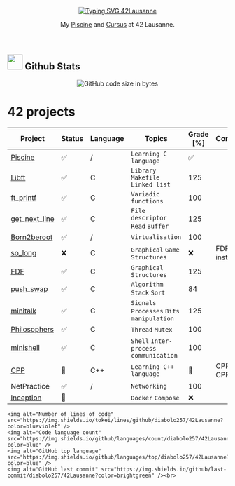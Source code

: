 <p align="center">
<a href="https://git.io/typing-svg"><img src="https://readme-typing-svg.herokuapp.com?font=Liberation+Mono&size=38&duration=5000&pause=4000&center=true&vCenter=true&width=435&lines=42Lausanne" alt="Typing SVG 42Lausanne" /></a>
</p>

<p align="center">
My <a href="https://github.com/diabolo257/42Lausanne/tree/main/42Piscine">Piscine</a> and <a href="https://github.com/diabolo257/42Lausanne/tree/main/42Cursus">Cursus</a> at 42 Lausanne.
</p>
<br>


## <img src="https://media.giphy.com/media/iY8CRBdQXODJSCERIr/giphy.gif" width="35"><b> Github Stats </b>

<p align="center">
	<img alt="GitHub code size in bytes" src="https://img.shields.io/github/repo-size/diabolo257/42Lausanne?color=blueviolet" />

<br>
 
# 42 projects

| Project                                                                                    | Status             | Language | Topics                                     | Grade [%]       | Comments       |
|--------------------------------------------------------------------------------------------|--------------------|----------|--------------------------------------------|-----------------|---------------|
| [Piscine](https://github.com/thfavre/42Lausanne/tree/main/42Piscine)    | :white_check_mark:     | /      | `Learning C language`      |:white_check_mark:| |
| [Libft](https://github.com/diabolo257/42Lausanne/tree/main/42Cursus/Libft)                 | :white_check_mark: | C        | `Library` `Makefile` `Linked list`         | 125             |               |
| [ft_printf](https://github.com/diabolo257/42Lausanne/tree/main/42Cursus/ft_printf)         | :white_check_mark: | C        | `Variadic functions`                       | 100             |               |
| [get_next_line](https://github.com/diabolo257/42Lausanne/tree/main/42Cursus/get_next_line) | :white_check_mark: | C        | `File descriptor` `Read` `Buffer`          | 125             |               |
| [Born2beroot](https://github.com/diabolo257/42Lausanne/tree/main/42Cursus/Born2beroot)     | :white_check_mark: | /        | `Virtualisation`                           | 100             |               |
| [so_long](https://github.com/diabolo257/42Lausanne/tree/main/42Cursus/so_long)             | :x:                | C        | `Graphical` `Game` `Structures`            | :x:             | FDF instead   |
| [FDF](https://github.com/diabolo257/42Lausanne/tree/main/42Cursus/FDF)                     | :white_check_mark: | C        | `Graphical` `Structures`                   | 125             |               |
| [push_swap](https://github.com/diabolo257/42Lausanne/tree/main/42Cursus/push_swap)         | :white_check_mark: | C        | `Algorithm` `Stack` `Sort`                 | 84              |               |
| [minitalk](https://github.com/diabolo257/42Lausanne/tree/main/42Cursus/minitalk)           | :white_check_mark: | C        | `Signals` `Processes` `Bits manipulation ` | 125             |               |
| [Philosophers](https://github.com/diabolo257/42Lausanne/tree/main/42Cursus/Philosophers)   | :white_check_mark: | C        | `Thread` `Mutex`                           | 100             |               |
| [minishell](https://github.com/diabolo257/42Lausanne/tree/main/42Cursus/minishell)         | :white_check_mark: | C        | `Shell` `Inter-process communication`      | 100             |               |
| [CPP](https://github.com/diabolo257/42Lausanne/tree/main/42Cursus/CPP)                     | :construction:     | C++      | `Learning C++ language`                    | :construction:  | CPP00 - CPP09 |
| NetPractice                     | :white_check_mark:     | /      | `Networking`      | 100  | |
| [Inception](https://github.com/diabolo257/42Lausanne/tree/main/42Cursus/Inception)         | :construction:     |          | `Docker` `Compose`                         | :x:             |               |

<!-- Symbols : -->
<!-- :construction: -->
<!-- :white_check_mark: -->
<!-- :x: -->

	<img alt="Number of lines of code" src="https://img.shields.io/tokei/lines/github/diabolo257/42Lausanne?color=blueviolet" />
	<img alt="Code language count" src="https://img.shields.io/github/languages/count/diabolo257/42Lausanne?color=blue" />
	<img alt="GitHub top language" src="https://img.shields.io/github/languages/top/diabolo257/42Lausanne?color=blue" />
	<img alt="GitHub last commit" src="https://img.shields.io/github/last-commit/diabolo257/42Lausanne?color=brightgreen" /><br>
</p>
